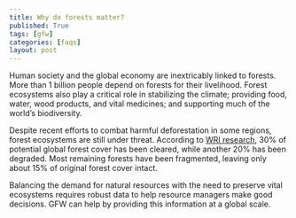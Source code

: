 ```yaml
---
title: Why do forests matter?
published: True
tags: [gfw]
categories: [faqs]
layout: post
---
```


<div class="content">
	<p>Human society and the global economy are inextricably linked to forests. More than 1 billion people depend on forests for their livelihood. Forest ecosystems also play a critical role in stabilizing the climate; providing food, water, wood products, and vital medicines; and supporting much of the world’s biodiversity.</p>
	<p>Despite recent efforts to combat harmful deforestation in some regions, forest ecosystems are still under threat. According to <a href="http://www.wri.org/our-work/project/forest-and-landscape-restoration" target="_blank">WRI research</a>, 30% of potential global forest cover has been cleared, while another 20% has been degraded. Most remaining forests have been fragmented, leaving only about 15% of original forest cover intact.</p>
	<p>Balancing the demand for natural resources with the need to preserve vital ecosystems requires robust data to help resource managers make good decisions. GFW can help by providing this information at a global scale.</p>
</div>